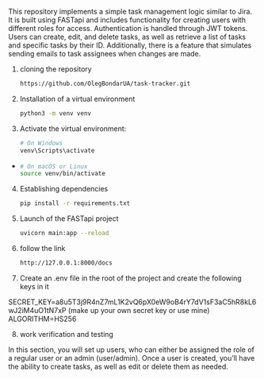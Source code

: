 This repository implements a simple task management logic similar to Jira. 
It is built using FASTapi and includes functionality for creating users with different roles for access. 
Authentication is handled through JWT tokens. Users can create, edit, and delete tasks, 
as well as retrieve a list of tasks and specific tasks by their ID. 
Additionally, there is a feature that simulates sending emails to task assignees when changes are made.

1. cloning the repository
    ```bash
   https://github.com/OlegBondarUA/task-tracker.git

2. Installation of a virtual environment
    ```bash
   python3 -m venv venv
   
3. Activate the virtual environment:
    ```bash
    # On Windows
    venv\Scripts\activate
-
    ```bash
    # On macOS or Linux
    source venv/bin/activate
  
4. Establishing dependencies
    ```bash
    pip install -r requirements.txt

5. Launch of the FASTapi project
    ```bash
   uvicorn main:app --reload
   
6. follow the link
    ```bash
   http://127.0.0.1:8000/docs
   
7. Create an .env file in the root of the project and create the following keys in it

SECRET_KEY=a8u5T3j9R4nZ7mL1K2vQ6pX0eW9oB4rY7dV1sF3aC5hR8kL6wJ2iM4uO1tN7xP (make up your own secret key or use mine)
ALGORITHM=HS256
   
8. work verification and testing

In this section, you will set up users, who can either be assigned the role of a regular user or 
an admin (user/admin). Once a user is created, you’ll have the ability to create tasks, 
as well as edit or delete them as needed.